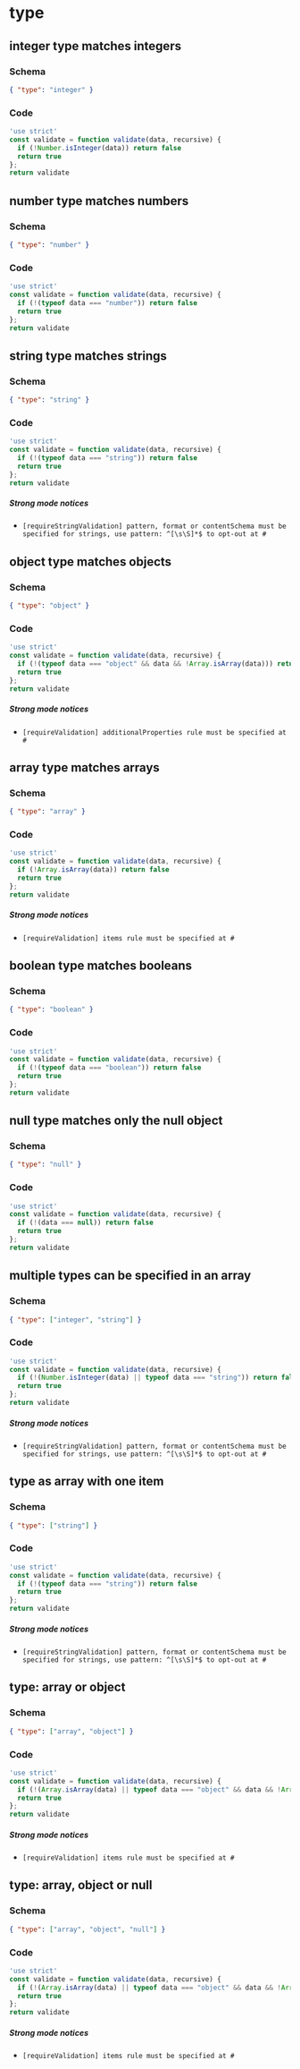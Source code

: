 # type

## integer type matches integers

### Schema

```json
{ "type": "integer" }
```

### Code

```js
'use strict'
const validate = function validate(data, recursive) {
  if (!Number.isInteger(data)) return false
  return true
};
return validate
```


## number type matches numbers

### Schema

```json
{ "type": "number" }
```

### Code

```js
'use strict'
const validate = function validate(data, recursive) {
  if (!(typeof data === "number")) return false
  return true
};
return validate
```


## string type matches strings

### Schema

```json
{ "type": "string" }
```

### Code

```js
'use strict'
const validate = function validate(data, recursive) {
  if (!(typeof data === "string")) return false
  return true
};
return validate
```

##### Strong mode notices

 * `[requireStringValidation] pattern, format or contentSchema must be specified for strings, use pattern: ^[\s\S]*$ to opt-out at #`


## object type matches objects

### Schema

```json
{ "type": "object" }
```

### Code

```js
'use strict'
const validate = function validate(data, recursive) {
  if (!(typeof data === "object" && data && !Array.isArray(data))) return false
  return true
};
return validate
```

##### Strong mode notices

 * `[requireValidation] additionalProperties rule must be specified at #`


## array type matches arrays

### Schema

```json
{ "type": "array" }
```

### Code

```js
'use strict'
const validate = function validate(data, recursive) {
  if (!Array.isArray(data)) return false
  return true
};
return validate
```

##### Strong mode notices

 * `[requireValidation] items rule must be specified at #`


## boolean type matches booleans

### Schema

```json
{ "type": "boolean" }
```

### Code

```js
'use strict'
const validate = function validate(data, recursive) {
  if (!(typeof data === "boolean")) return false
  return true
};
return validate
```


## null type matches only the null object

### Schema

```json
{ "type": "null" }
```

### Code

```js
'use strict'
const validate = function validate(data, recursive) {
  if (!(data === null)) return false
  return true
};
return validate
```


## multiple types can be specified in an array

### Schema

```json
{ "type": ["integer", "string"] }
```

### Code

```js
'use strict'
const validate = function validate(data, recursive) {
  if (!(Number.isInteger(data) || typeof data === "string")) return false
  return true
};
return validate
```

##### Strong mode notices

 * `[requireStringValidation] pattern, format or contentSchema must be specified for strings, use pattern: ^[\s\S]*$ to opt-out at #`


## type as array with one item

### Schema

```json
{ "type": ["string"] }
```

### Code

```js
'use strict'
const validate = function validate(data, recursive) {
  if (!(typeof data === "string")) return false
  return true
};
return validate
```

##### Strong mode notices

 * `[requireStringValidation] pattern, format or contentSchema must be specified for strings, use pattern: ^[\s\S]*$ to opt-out at #`


## type: array or object

### Schema

```json
{ "type": ["array", "object"] }
```

### Code

```js
'use strict'
const validate = function validate(data, recursive) {
  if (!(Array.isArray(data) || typeof data === "object" && data && !Array.isArray(data))) return false
  return true
};
return validate
```

##### Strong mode notices

 * `[requireValidation] items rule must be specified at #`


## type: array, object or null

### Schema

```json
{ "type": ["array", "object", "null"] }
```

### Code

```js
'use strict'
const validate = function validate(data, recursive) {
  if (!(Array.isArray(data) || typeof data === "object" && data && !Array.isArray(data) || data === null)) return false
  return true
};
return validate
```

##### Strong mode notices

 * `[requireValidation] items rule must be specified at #`

